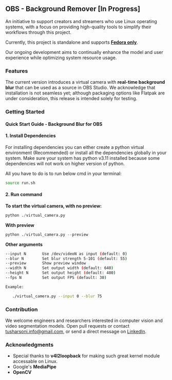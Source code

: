 ## OBS - Background Remover [In Progress]

An initiative to support creators and streamers who use Linux operating systems, with a focus on providing high-quality tools to simplify their workflows through this project.

Currently, this project is standalone and supports <u>**Fedora only**</u>.

Our ongoing development aims to continually enhance the model and user experience while optimizing system resource usage.
​
### Features

The current version introduces a virtual camera with **real-time background blur** that can be used as a source in OBS Studio. We acknowledge that installation is not seamless yet; although packaging options like Flatpak are under consideration, this release is intended solely for testing.

### Getting Started

#### Quick Start Guide - Background Blur for OBS

#### 1. Install Dependencies

For installing dependencies you can either create a python virtual environment (Recommended) or install all the dependencies globally in your system. Make sure your system has python v3.11 installed because some dependencies will not work on higher version of python.

All you have to do is to run below cmd in your terminal:

```bash
source run.sh
```

#### 2. Run command

**To start the virtual camera, with no preview:**

```python
python ./virtual_camera.py
```

**With preview**

```python
python ./virtual_camera.py --preview
```

**Other arguments**

```bash
--input N       Use /dev/videoN as input (default: 0)
--blur N        Set blur strength 5-101 (default: 55)
--preview       Show preview window
--width N       Set output width (default: 640)
--height N      Set output height (default: 480)
--fps N         Set output FPS (default: 30)

Example:

   ./virtual_camera.py --input 0 --blur 75
```

### Contribution

We welcome engineers and researchers interested in computer vision and video segmentation models. Open pull requests or contact tusharsoni.info@gmail.com, or send a direct message on [LinkedIn](https://www.linkedin.com/in/imtsr/).

### Acknowledgments

- Special thanks to **v4l2loopback** for making such great kernel module accessable on Linux.
- Google's **MediaPipe**
- **OpenCV**
